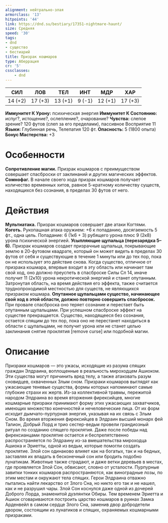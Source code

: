 ```yaml
---
alignment: нейтрально-злая
armorclass: '13'
hitpoints: '44'
link: https://dnd.su/bestiary/17351-nightmare-haunt/
size: Средняя
speed: '30'
tags:
- dnd
- существо
- бестиарий
title: Призрак кошмаров
type: Аберрация
cr: '5'
cssclasses:
    - dnd
---
```



| СИЛ | ЛОВ | ТЕЛ | ИНТ | МДР | ХАР |
|---|---|---|---|---|---|
| 14 (+2) | 17 (+3) | 13 (+1) | 9 (-1) | 12 (+1) | 17 (+3) |
**Иммунитет К Урону:** психическая энергия
**Иммунитет К Состоянию:** испуг?, истощение?, ослепление?, очарование?
**Чувства:** слепое зрение? 120 футов (слеп за его пределами), пассивное Восприятие 11
**Языки:** Глубинная речь, Телепатия 120 фт.
**Опасность:** 5 (1800 опыта)
**Бонус Мастерства:** +3


# Особенности
**Сопротивление магии.** Призрак кошмаров с преимуществом совершает спасброски от заклинаний и других магических эффектов.
**Сомнофаг.** В начале своего хода призрак кошмаров получает количество временных хитов, равное 5-кратному количеству существ, находящихся без сознания, в пределах 30 футов от него.


# Действия
**Мультиатака.** Призрак кошмаров совершает две атаки Когтями.
**Коготь.** Рукопашная атака оружием: +6 к попаданию, досягаемость 5 фт., одна цель. Попадание: 6 (1к6 + 3) рубящего урона плюс 9 (2к8) урона психической энергией.
**Усыпляющие щупальца (перезарядка 5–6).** Призрак кошмаров создает призрачные щупальца, покрывающие землю в 20-футовом квадрате, который он может видеть в пределах 30 футов от себя  и существующие в течение 1 минуты или до тех пор, пока он не использует это действие снова. Когда существо, отличное от призрака кошмара, впервые входит в эту область или начинает там свой ход, оно должно преуспеть в спасброске Силы Сл 14, иначе получит 11 (2к10) урона некротической энергией и станет опутанным. Затронутая область,  на время действия его эффекта, также считается труднопроходимой местностью для существ, не являющихся призраком кошмара.
**Опутанное щупальцами существо, начинающее свой ход в этой области, должно повторно совершить спасбросок.** При провале спасброска оно теряет сознание  и перестает быть опутанным щупальцами. При успешном спасброске эффект на существе прекращается. Существо, находящееся без сознания, остается спящим до тех пор, пока оно не перестанет находиться в области с щупальцами, не получит урона или не станет целью заклинания снятие проклятия [remove curse] или подобной магии.


# Описание
Призраки кошмаров — это ужасы, исходящие из разума спящих граждан Элдраина, воплощенные в реальность мироходцем Ашиоком. Эти существа могут причинить вред телу, а также атаковать разум сновидцев, охваченных Злым сном.  Призраки кошмаров выглядят как ужасающие теневые существа, формы которых напоминают самые глубокие страхи их жертв. Из-за коллективной травмы, пережитой народом Элдраина во время вторжения фирексийцев, многие кошмарные призраки принимают форму этих ужасающих захватчиков, имеющих множество конечностей и нечеловеческие лица. От их форм исходит дымчато-пурпурная энергия, указывая на их связь с Злым Сном. Во время вторжения фирексийцев в Элдраин высший монарх фей Талион, Добрый Лорд и трио сестер-ведьм провели грандиозный ритуал по созданию спящего проклятия. Даже после победы над фирексианцами проклятие остается и беспрепятственно распространяется по Элдраину из-за вмешательства мироходца Ашиока и Эриетты, одной из ведьм, которые помогли создать проклятие. Злой сон одинаково влияет как на богатых, так и на бедных, заставляя их впадать в бесконечный сон или бродить подобно лунатикам. Животные также страдают, и даже ветки деревьев в местах, где проявляется Злой Сон, обвисают, словно от усталости. Пурпурные завитки тонких кошмаров распространяются, как виноградные лозы, по этим местам и окружают тела спящих. Герои Элдраина отважно пытались найти лекарство от Злого Сна, но никто его так и не нашел, как и не разрушил чары. Злой Сон коснулся даже одной из дочерей Доброго Лорда, знаменитой дуэлянтки Обиры. Тем временем Эриетта и Ашиок сговариваются построить царство кошмаров в руинах Замка Арденвейл в самом сердце Злого Сна, заменив двор добродетели двором, состоящим из лунатиков и спящих, охраняемых кошмарными призраками.